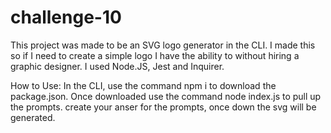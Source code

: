 # challenge-10

This project was made to be an SVG logo generator in the CLI.
I made this so if I need to create a simple logo I have the ability to without hiring a graphic designer.
I used Node.JS, Jest and Inquirer.

How to Use:
In the CLI, use the command npm i to download the package.json.
Once downloaded use the command node index.js to pull up the prompts.
create your anser for the prompts, once down the svg will be generated.


